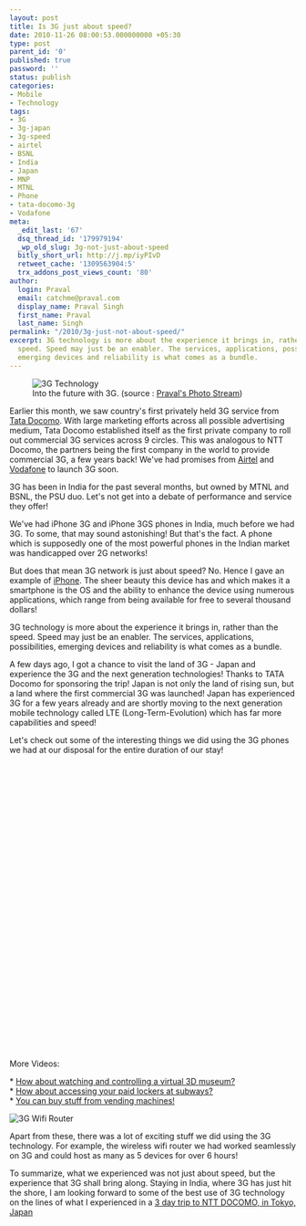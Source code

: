 ```yaml
---
layout: post
title: Is 3G just about speed?
date: 2010-11-26 08:00:53.000000000 +05:30
type: post
parent_id: '0'
published: true
password: ''
status: publish
categories:
- Mobile
- Technology
tags:
- 3G
- 3g-japan
- 3g-speed
- airtel
- BSNL
- India
- Japan
- MNP
- MTNL
- Phone
- tata-docomo-3g
- Vodafone
meta:
  _edit_last: '67'
  dsq_thread_id: '179979194'
  _wp_old_slug: 3g-not-just-about-speed
  bitly_short_url: http://j.mp/iyPIvD
  retweet_cache: '1309563904:5'
  trx_addons_post_views_count: '80'
author:
  login: Praval
  email: catchme@praval.com
  display_name: Praval Singh
  first_name: Praval
  last_name: Singh
permalink: "/2010/3g-just-not-about-speed/"
excerpt: 3G technology is more about the experience it brings in, rather than the
  speed. Speed may just be an enabler. The services, applications, possibilities,
  emerging devices and reliability is what comes as a bundle.
---
```

<figure><img src="{{ site.baseurl }}/assets/2010/11/3g-tech.jpg" alt="3G Technology" /><br />
<figcaption>Into the future with 3G. (source : <a href="http://on.fb.me/99K0FZ">Praval's Photo Stream</a>)</figcaption>
</figure>
<p>Earlier this month, we saw country's first privately held 3G service from <a href="http://www.tatadocomo.com/">Tata Docomo</a>. With large marketing efforts across all possible advertising medium, Tata Docomo established itself as the first private company to roll out commercial 3G services across 9 circles. This was analogous to NTT Docomo, the partners being the first company in the world to provide commercial 3G, a few years back! We've had promises from <a href="http://www.airtel.in/">Airtel</a> and <a href="http://www.vodafone.in/">Vodafone</a> to launch 3G soon.</p>
<p>3G has been in India for the past several months, but owned by MTNL and BSNL, the PSU duo. Let's not get into a debate of performance and service they offer!</p>
<p><!--more--></p>
<p>We've had iPhone 3G and iPhone 3GS phones in India, much before we had 3G. To some, that may sound astonishing! But that's the fact. A phone which is supposedly one of the most powerful phones in the Indian market was handicapped over 2G networks!</p>
<p>But does that mean 3G network is just about speed? No. Hence I gave an example of <a href="http://www.apple.com/iphone/">iPhone</a>. The sheer beauty this device has and which makes it a smartphone is the OS and the ability to enhance the device using numerous applications, which range from being available for free to several thousand dollars!</p>
<p>3G technology is more about the experience it brings in, rather than the speed. Speed may just be an enabler. The services, applications, possibilities, emerging devices and reliability is what comes as a bundle.</p>
<p>A few days ago, I got a chance to visit the land of 3G - Japan and experience the 3G and the next generation technologies! Thanks to TATA Docomo for sponsoring the trip! Japan is not only the land of rising sun, but a land where the first commercial 3G was launched! Japan has experienced 3G for a few years already and are shortly moving to the next generation mobile technology called LTE (Long-Term-Evolution) which has far more capabilities and speed!</p>
<p>Let's check out some of the interesting things we did using the 3G phones we had at our disposal for the entire duration of our stay!</p>
<p><object width="640" height="505"><param name="movie" value="http://www.youtube.com/v/fYpbW5zvzhw?fs=1&amp;hl=en_US" /><param name="allowFullScreen" value="true" /><param name="allowscriptaccess" value="always" /><embed src="http://www.youtube.com/v/fYpbW5zvzhw?fs=1&amp;hl=en_US" type="application/x-shockwave-flash" allowscriptaccess="always" allowfullscreen="true" width="640" height="505"></embed></object></p>
<p>More Videos:</p>
<p>* <a href="http://www.youtube.com/watch?v=ej7gJF42S8o">How about watching and controlling a virtual 3D museum?</a><br />
* <a href="http://www.youtube.com/watch?v=o6cNBqNUJiM">How about accessing your paid lockers at subways?</a><br />
* <a href="http://www.youtube.com/watch?v=zJxOQ6zQV14">You can buy stuff from vending machines!</a></p>
<p><img src="{{ site.baseurl }}/assets/2010/11/3g-wifi-router.jpg" alt="3G Wifi Router" class="alignright" /></p>
<p>Apart from these, there was a lot of exciting stuff we did using the 3G technology. For example, the wireless wifi router we had worked seamlessly on 3G and could host as many as 5 devices for over 6 hours!</p>
<p>To summarize, what we experienced was not just about speed, but the experience that 3G shall bring along. Staying in India, where 3G has just hit the shore, I am looking forward to some of the best use of 3G technology on the lines of what I experienced in a <a href="http://www.praval.com/land-of-3g-japan/">3 day trip to NTT DOCOMO, in Tokyo, Japan</a></p>
